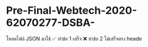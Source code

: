 # Pre-Final-Webtech-2020-62070277-DSBA-
โหลดไฟล์ JSON มาใช้
✅ ทำข้อ 1 เสร็จ
❌ ทำข้อ 2 ไม่เสร็จตรง heade
